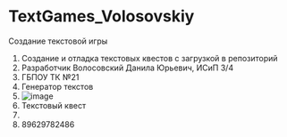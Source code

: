 # TextGames_Volosovskiy
Создание текстовой игры
1. Создание и отладка текстовых квестов с загрузкой в репозиторий
2. Разработчик Волосовский Данила Юрьевич, ИСиП 3/4
3. ГБПОУ ТК №21
4. Генератор текстов
5. ![image](https://user-images.githubusercontent.com/91224596/139096885-4d760332-2b9b-484d-a850-9f6d48290eac.png)
6. Текстовый квест
7. 
8. 89629782486
